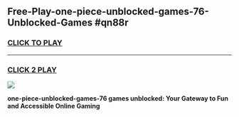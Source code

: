 
## Free-Play-one-piece-unblocked-games-76-Unblocked-Games #qn88r
<h3>
<a href="https://news.freeplayer.one?title=one-piece-unblocked-games-76&ref=8M">CLICK TO PLAY</a></h3>
<hr>

<h3>
<a href="https://news.freeplayer.one?title=one-piece-unblocked-games-76&ref=8M">CLICK 2 PLAY</a>
  
</h3>

<a href="https://news.freeplayer.one?title=one-piece-unblocked-games-76&ref=8M"><img src="https://clearcache.store/games.png"></a>


**one-piece-unblocked-games-76 games unblocked: Your Gateway to Fun and Accessible Online Gaming**
